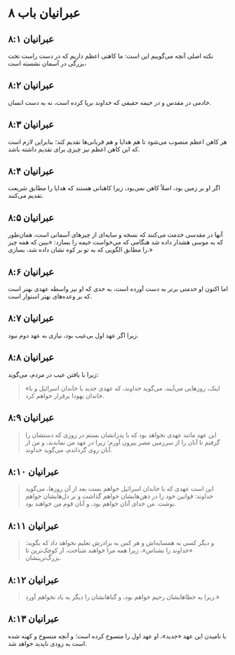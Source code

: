 # عبرانیان باب ۸

## عبرانیان ۸:۱

نکته اصلی آنچه می‌گوییم این است: ما کاهنی اعظم داریم که در دست راست تخت بزرگی در آسمان نشسته است،

## عبرانیان ۸:۲

خادمی در مقدس و در خیمه حقیقی که خداوند برپا کرده است، نه به دست انسان.

## عبرانیان ۸:۳

هر کاهن اعظم منصوب می‌شود تا هم هدایا و هم قربانی‌ها تقدیم کند؛ بنابراین لازم است که این کاهن اعظم نیز چیزی برای تقدیم داشته باشد.

## عبرانیان ۸:۴

اگر او بر زمین بود، اصلاً کاهن نمی‌بود، زیرا کاهنانی هستند که هدایا را مطابق شریعت تقدیم می‌کنند.

## عبرانیان ۸:۵

آنها در مقدسی خدمت می‌کنند که نسخه و سایه‌ای از چیزهای آسمانی است، همان‌طور که به موسی هشدار داده شد هنگامی که می‌خواست خیمه را بسازد: «ببین که همه چیز را مطابق الگویی که به تو بر کوه نشان داده شد، بسازی.»

## عبرانیان ۸:۶

اما اکنون او خدمتی برتر به دست آورده است، به حدی که او نیز واسطه عهدی بهتر است که بر وعده‌های بهتر استوار است.

## عبرانیان ۸:۷

زیرا اگر عهد اول بی‌عیب بود، نیازی به عهد دوم نبود.

## عبرانیان ۸:۸

زیرا با یافتن عیب در مردم، می‌گوید:

> «اینک، روزهایی می‌آیند، می‌گوید خداوند،
> که عهدی جدید با خاندان اسرائیل و با خاندان یهودا برقرار خواهم کرد.

## عبرانیان ۸:۹

> این عهد مانند عهدی نخواهد بود
> که با پدرانشان بستم
> در روزی که دستشان را گرفتم
> تا آنان را از سرزمین مصر بیرون آورم؛
> زیرا در عهد من نماندند،
> و من از آنان روی گرداندم، می‌گوید خداوند.

## عبرانیان ۸:۱۰

> این است عهدی که
> با خاندان اسرائیل خواهم بست
> بعد از آن روزها، می‌گوید خداوند:
> قوانین خود را در ذهن‌هایشان خواهم گذاشت
> و بر دل‌هایشان خواهم نوشت.
> من خدای آنان خواهم بود،
> و آنان قوم من خواهند بود.

## عبرانیان ۸:۱۱

> و دیگر کسی به همسایه‌اش و
> هر کس به برادرش تعلیم نخواهد داد که بگوید: «خداوند را بشناس»،
> زیرا همه مرا خواهند شناخت،
> از کوچک‌ترین تا بزرگ‌ترینشان.

## عبرانیان ۸:۱۲

> زیرا به خطاهایشان رحیم خواهم بود،
> و گناهانشان را دیگر به یاد نخواهم آورد.»

## عبرانیان ۸:۱۳

با نامیدن این عهد «جدید»، او عهد اول را منسوخ کرده است؛ و آنچه منسوخ و کهنه شده است به زودی ناپدید خواهد شد.
